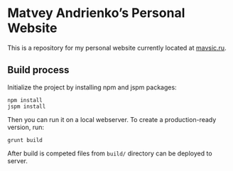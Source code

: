 # Matvey Andrienko’s Personal Website

This is a repository for my personal website currently located at [mavsic.ru](http://mavsic.ru).


## Build process

Initialize the project by installing npm and jspm packages:

    npm install
    jspm install

Then you can run it on a local webserver. To create a production-ready version, run:

    grunt build
    
After build is competed files from ``build/`` directory can be deployed to server.
